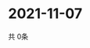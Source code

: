 # 2021-11-07
  共 0条

  <!-- BEGIN -->
  <!-- 最后更新时间Sun Nov 07 2021 04:04:34 GMT+0000 (Coordinated Universal Time) -->
  
  <!-- END -->
  
  